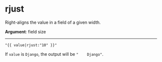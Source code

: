 # rjust

Right-aligns the value in a field of a given width.

**Argument**: field size

---

```htmldjango
"{{ value|rjust:"10" }}"
```

If `value` is `Django`, the output will be `"    Django"`.
